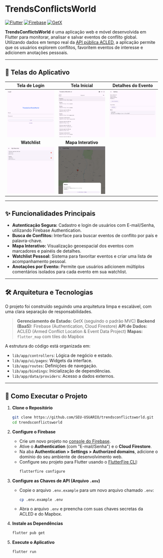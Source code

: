 # TrendsConflictsWorld

[![Flutter](https://img.shields.io/badge/Flutter-02569B?style=for-the-badge&logo=flutter&logoColor=white)](https://flutter.dev)
[![Firebase](https://img.shields.io/badge/Firebase-FFCA28?style=for-the-badge&logo=firebase&logoColor=black)](https://firebase.google.com)
[![GetX](https://img.shields.io/badge/GetX-8A2BE2?style=for-the-badge&logo=flutter&logoColor=white)](https://pub.dev/packages/get)

**TrendsConflictsWorld** é uma aplicação web e móvel desenvolvida em Flutter para monitorar, analisar e salvar eventos de conflito global. Utilizando dados em tempo real da [API pública ACLED](https://acleddata.com/), a aplicação permite que os usuários explorem conflitos, favoritem eventos de interesse e adicionem anotações pessoais.

---

## 📸 Telas do Aplicativo

| Tela de Login | Tela Inicial | Detalhes do Evento |
| :---: | :---: | :---: |
| <img src="assets/web-login.png" alt="Tela de Login" width="250"/> | <img src="assets/web-inicial.png" alt="Tela Inicial com Busca" width="250"/> | <img src="assets/web-detail.png" alt="Detalhes do Evento com Notas" width="250"/> |
| **Watchlist** | **Mapa Interativo** | |
| <img src="assets/web-watchlist.png" alt="Watchlist com Eventos Favoritados" width="250"/> | <img src="assets/web-map.png" alt="Mapa com Marcadores de Eventos" width="250"/> | |


---

## ✨ Funcionalidades Principais

- **Autenticação Segura:** Cadastro e login de usuários com E-mail/Senha, utilizando Firebase Authentication.
- **Busca de Conflitos:** Interface para buscar eventos de conflito por país e palavra-chave.
- **Mapa Interativo:** Visualização geoespacial dos eventos com marcadores e painéis de detalhes.
- **Watchlist Pessoal:** Sistema para favoritar eventos e criar uma lista de acompanhamento pessoal.
- **Anotações por Evento:** Permite que usuários adicionem múltiplos comentários isolados para cada evento em sua watchlist.

---

## 🛠️ Arquitetura e Tecnologias

O projeto foi construído seguindo uma arquitetura limpa e escalável, com uma clara separação de responsabilidades.

> **Gerenciamento de Estado:** GetX (seguindo o padrão MVC)
> **Backend (BaaS):** Firebase (Authentication, Cloud Firestore)
> **API de Dados:** ACLED (Armed Conflict Location & Event Data Project)
> **Mapas:** `flutter_map` com tiles do Mapbox

A estrutura do código está organizada em:
- `lib/app/controllers`: Lógica de negócio e estado.
- `lib/app/ui/pages`: Widgets da interface.
- `lib/app/routes`: Definições de navegação.
- `lib/app/bindings`: Inicialização de dependências.
- `lib/app/data/providers`: Acesso a dados externos.

---

## 🚀 Como Executar o Projeto

1.  **Clone o Repositório**
    ```bash
    git clone https://github.com/SEU-USUARIO/trendsconflictsworld.git
    cd trendsconflictsworld
    ```

2.  **Configure o Firebase**
    - Crie um novo projeto no [console do Firebase](https://console.firebase.google.com/).
    - Ative o **Authentication** (com "E-mail/Senha") e o **Cloud Firestore**.
    - Na aba **Authentication > Settings > Authorized domains**, adicione o domínio do seu ambiente de desenvolvimento web.
    - Configure seu projeto para Flutter usando o [FlutterFire CLI](https://firebase.flutter.dev/docs/cli):
      ```bash
      flutterfire configure
      ```

3.  **Configure as Chaves de API (Arquivo `.env`)**
    - Copie o arquivo `.env.example` para um novo arquivo chamado `.env`:
      ```bash
      cp .env.example .env
      ```
    - Abra o arquivo `.env` e preencha com suas chaves secretas da ACLED e do Mapbox.

4.  **Instale as Dependências**
    ```bash
    flutter pub get
    ```

5.  **Execute o Aplicativo**
    ```bash
    flutter run
    ```
